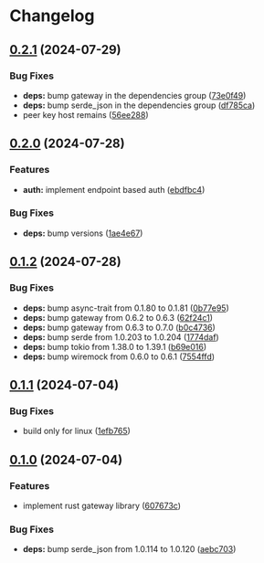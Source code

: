 # Changelog

## [0.2.1](https://github.com/majksa-dev/server-gateway/compare/v0.2.0...v0.2.1) (2024-07-29)


### Bug Fixes

* **deps:** bump gateway in the dependencies group ([73e0f49](https://github.com/majksa-dev/server-gateway/commit/73e0f493c1b6f38588b7c36b3e57dca41bb1ffa5))
* **deps:** bump serde_json in the dependencies group ([df785ca](https://github.com/majksa-dev/server-gateway/commit/df785ca5620f1272133657665d5b1727c63694b6))
* peer key host remains ([56ee288](https://github.com/majksa-dev/server-gateway/commit/56ee2886e8d003b7ce9c2138364d6b7462bf83af))

## [0.2.0](https://github.com/majksa-dev/server-gateway/compare/v0.1.2...v0.2.0) (2024-07-28)


### Features

* **auth:** implement endpoint based auth ([ebdfbc4](https://github.com/majksa-dev/server-gateway/commit/ebdfbc4ca6e1ed78740b20d4dd31b81b128d0244))


### Bug Fixes

* **deps:** bump versions ([1ae4e67](https://github.com/majksa-dev/server-gateway/commit/1ae4e673c5e9b8f915c6bc79515f518d4625c9c9))

## [0.1.2](https://github.com/majksa-dev/server-gateway/compare/v0.1.1...v0.1.2) (2024-07-28)


### Bug Fixes

* **deps:** bump async-trait from 0.1.80 to 0.1.81 ([0b77e95](https://github.com/majksa-dev/server-gateway/commit/0b77e95242d439b7b770fbc493c531de85710383))
* **deps:** bump gateway from 0.6.2 to 0.6.3 ([62f24c1](https://github.com/majksa-dev/server-gateway/commit/62f24c16086737ebc2ef78675cf18cd9727152fe))
* **deps:** bump gateway from 0.6.3 to 0.7.0 ([b0c4736](https://github.com/majksa-dev/server-gateway/commit/b0c473691e1c76f339ca22dbcc0f33e6d11cc814))
* **deps:** bump serde from 1.0.203 to 1.0.204 ([1774daf](https://github.com/majksa-dev/server-gateway/commit/1774dafc2bd7404126a2fd02eaf43feae042ac76))
* **deps:** bump tokio from 1.38.0 to 1.39.1 ([b69e016](https://github.com/majksa-dev/server-gateway/commit/b69e016e4a7c6275392428ca1d6591940ed9ab7d))
* **deps:** bump wiremock from 0.6.0 to 0.6.1 ([7554ffd](https://github.com/majksa-dev/server-gateway/commit/7554ffd74c16892db2f98d3ef6ff9a0c2c600f95))

## [0.1.1](https://github.com/majksa-dev/server-gateway/compare/v0.1.0...v0.1.1) (2024-07-04)


### Bug Fixes

* build only for linux ([1efb765](https://github.com/majksa-dev/server-gateway/commit/1efb76510633f6ddbaeb9f62dbe293934addde69))

## [0.1.0](https://github.com/majksa-dev/server-gateway/compare/v0.0.1...v0.1.0) (2024-07-04)


### Features

* implement rust gateway library ([607673c](https://github.com/majksa-dev/server-gateway/commit/607673c85da6cb8796de77543663c625df46a629))


### Bug Fixes

* **deps:** bump serde_json from 1.0.114 to 1.0.120 ([aebc703](https://github.com/majksa-dev/server-gateway/commit/aebc703fcdb6a878298dc8f975c74f4b3c51fc2b))
